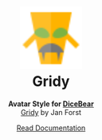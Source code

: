 <h1 align="center"><img src="./tests/svg/0.svg" width="124" /> <br />Gridy</h1>
<p align="center">
  <strong>Avatar Style for <a href="https://dicebear.com/">DiceBear</a></strong><br />
    <a href="https://github.com/darosh/gridys/tree/master/packages/gridy-app-avatars">Gridy</a>
    by Jan Forst
</p>

<p align="center">
  <a href="https://dicebear.com/styles/gridy">
    Read Documentation
  </a>
</p>
